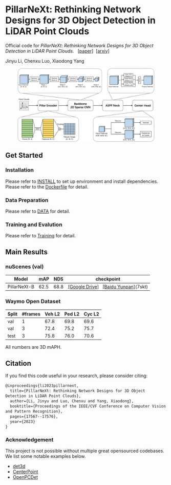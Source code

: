 # PillarNeXt: Rethinking Network Designs for 3D Object Detection in LiDAR Point Clouds

Official code for *PillarNeXt: Rethinking Network Designs for 3D Object Detection in LiDAR Point Clouds.* &nbsp;  [[paper]](https://openaccess.thecvf.com/content/CVPR2023/html/Li_PillarNeXt_Rethinking_Network_Designs_for_3D_Object_Detection_in_LiDAR_CVPR_2023_paper.html)&nbsp;&nbsp;[[arxiv]](https://arxiv.org/abs/2305.04925)

Jinyu Li, Chenxu Luo, Xiaodong Yang




<p align="center"> <img src='docs/arch.png' align="center" height="230px"> </p>

## Get Started

### Installation
Please refer to [INSTALL](docs/INSTALL.md) to set up environment and install dependencies. Please refer to the [Dockerfile](docker/Dockerfile) for detail.

### Data Preparation
Please refer to [DATA](docs/DATA.md) for detail. 

### Training and Evalution 
Please refer to [Training](docs/Training.md) for detail.


## Main Results
### nuScenes (val)
| Model |  mAP  |  NDS | checkpoint
| ------| -----| ---- | -------------|
 | PillarNeXt-B| 62.5 | 68.8	 | [[Google Drive]](https://drive.google.com/file/d/16abCgt-yhRGnYHQ7M259yGMO0IRYpZ8o/view?usp=drive_link)  &nbsp;&nbsp;[[Baidu Yunpan]](https://pan.baidu.com/s/1TRsjgN1ys5-mAxM70l4hog?pwd=7skt)(7skt)

### Waymo Open Dataset 
|Split | #frames | Veh L2 | Ped L2 | Cyc L2 | 
| ---------| ---------|---------|---------|---------|
| val | 1 | 67.8 | 69.8 | 69.6|
| val | 3| 72.4 | 75.2 | 75.7 |
| test| 3 | 75.8 | 76.0 | 70.6 |

All numbers are 3D mAPH. 


## Citation
 If you find this code useful in your research, please consider citing:
```
@inproceedings{li2023pillarnext,
  title={PillarNeXt: Rethinking Network Designs for 3D Object Detection in LiDAR Point Clouds},
  author={Li, Jinyu and Luo, Chenxu and Yang, Xiaodong},
  booktitle={Proceedings of the IEEE/CVF Conference on Computer Vision and Pattern Recognition},
  pages={17567--17576},
  year={2023}
}
```

### Acknowledgement
This project is not possible without multiple great opensourced codebases. We list some notable examples below.
* [det3d](https://github.com/poodarchu/Det3D)
* [CenterPoint](https://github.com/tianweiy/CenterPoint)
* [OpenPCDet](https://github.com/open-mmlab/OpenPCDet)
